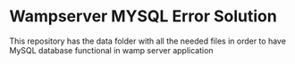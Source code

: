 # Wampserver MYSQL Error Solution
This repository has the data folder with all the needed files in order to have MySQL database functional in wamp server application
